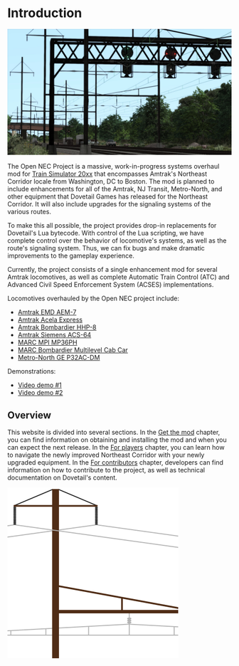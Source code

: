 # Introduction

![Cover image](opennec-cover.jpg)

The Open NEC Project is a massive, work-in-progress systems overhaul mod for [Train Simulator 20xx](https://live.dovetailgames.com/live/train-simulator) that encompasses Amtrak's Northeast Corridor locale from Washington, DC to Boston. The mod is planned to include enhancements for all of the Amtrak, NJ Transit, Metro-North, and other equipment that Dovetail Games has released for the Northeast Corridor. It will also include upgrades for the signaling systems of the various routes.

To make this all possible, the project provides drop-in replacements for Dovetail's Lua bytecode. With control of the Lua scripting, we have complete control over the behavior of locomotive's systems, as well as the route's signaling system. Thus, we can fix bugs and make dramatic improvements to the gameplay experience.

Currently, the project consists of a single enhancement mod for several Amtrak locomotives, as well as complete Automatic Train Control (ATC) and Advanced Civil Speed Enforcement System (ACSES) implementations.

Locomotives overhauled by the Open NEC project include:

- [Amtrak EMD AEM-7](https://store.steampowered.com/app/65232/Train_Simulator_Northeast_Corridor_New_York__Philadelphia_Route_AddOn/)
- [Amtrak Acela Express](https://store.steampowered.com/app/65231/Train_Simulator_Amtrak_Acela_Express_EMU_AddOn/)
- [Amtrak Bombardier HHP-8](https://store.steampowered.com/app/222558/Train_Simulator_Amtrak_HHP8_Loco_AddOn/)
- [Amtrak Siemens ACS-64](https://store.steampowered.com/app/258643/Train_Simulator_NEC_New_YorkNew_Haven_Route_AddOn/)
- [MARC MPI MP36PH](https://store.steampowered.com/app/1429754/Train_Simulator_Northeast_Corridor_Washington_DC__Baltimore_Route_AddOn/)
- [MARC Bombardier Multilevel Cab Car](https://store.steampowered.com/app/1429754/Train_Simulator_Northeast_Corridor_Washington_DC__Baltimore_Route_AddOn/)
- [Metro-North GE P32AC-DM](https://store.steampowered.com/app/258655/Train_Simulator_MetroNorth_P32_ACDM_Genesis_Loco_AddOn/)

Demonstrations:

- [Video demo #1](https://youtu.be/EFRsUOw1sGo)
- [Video demo #2](https://youtu.be/MjvzT8cTnnE)

## Overview

This website is divided into several sections. In the [Get the mod](installation) chapter, you can find information on obtaining and installing the mod and when you can expect the next release. In the [For players](for-players) chapter, you can learn how to navigate the newly improved Northeast Corridor with your newly upgraded equipment. In the [For contributors](for-contributors) chapter, developers can find information on how to contribute to the project, as well as technical documentation on Dovetail's content.

![Project logo](opennec-logo.svg)